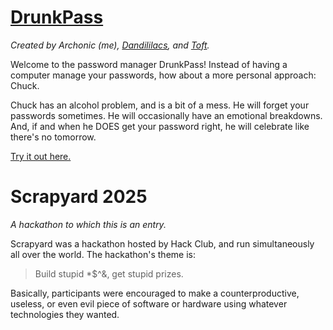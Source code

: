 # [DrunkPass](http://drunkpass.live)
*Created by Archonic (me), [Dandililacs](https://github.com/Dandililacs), and [Toft](https://linktr.ee/whoistoft).*

Welcome to the password manager DrunkPass! Instead of having a computer manage your passwords, how about a more personal approach: Chuck.

Chuck has an alcohol problem, and is a bit of a mess. He will forget your passwords sometimes. He will occasionally have an emotional breakdowns. And, if and when he DOES get your password right, he will celebrate like there's no tomorrow.

[Try it out here.](http://drunkpass.live)

# Scrapyard 2025
*A hackathon to which this is an entry.*

Scrapyard was a hackathon hosted by Hack Club, and run simultaneously all over the world. The hackathon's theme is:

> Build stupid *$^&, get stupid prizes.

Basically, participants were encouraged to make a counterproductive, useless, or even evil piece of software or hardware using whatever technologies they wanted.
